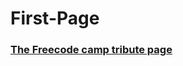 # First-Page

### [The Freecode camp tribute page](https://ashwinkrishnaswamy.github.io/First-Page/)
